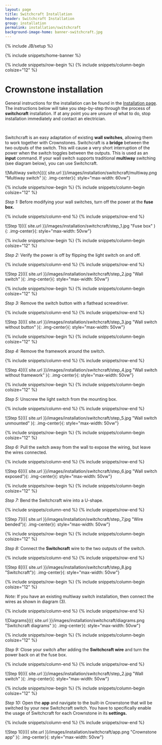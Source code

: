 ```yaml
---
layout: page
title: Switchcraft Installation
header: Switchcraft Installation
group: installation
permalink: installation/switchcraft
background-image-home: banner-switchcraft.jpg
---
```

{% include JB/setup %}

{% include snippets/home-banner %}

{% include snippets/row-begin %}
{% include snippets/column-begin colsize="12" %}

# Crownstone installation

General instructions for the installation can be found in the [Installation page](/installation). 
The instructions below will take you step-by-step through the process of **switchcraft** installation.
If at any point you are unsure of what to do, stop installation immediately and contact an electrician. 
<p>&nbsp;</p>

Switchcraft is an easy adaptation of existing **wall switches**, allowing them to work together with Crownstones.
Switchcraft is a **bridge** between the two outputs of the switch. This will cause a very short interruption of the power when the switch toggles between the outputs. This is used as an **input** command.
If your wall switch supports traditional **multiway** switching (see diagram below), you can use Switchcraft. 

![Multiway switch]({{ site.url }}/images/installation/switchcraft/multiway.png "Multiway switch" ){: .img-center}{: style="max-width: 60vw"}



{% include snippets/row-begin %}
{% include snippets/column-begin colsize="12" %}

*Step 1:* Before modifying your wall switches, turn off the power at the **fuse box.**

{% include snippets/column-end %}
{% include snippets/row-end %}

![Step 1]({{ site.url }}/images/installation/switchcraft/step_1.jpg "Fuse box" ){: .img-center}{: style="max-width: 50vw"}



{% include snippets/row-begin %}
{% include snippets/column-begin colsize="12" %}

*Step 2:* Verify the power is off by flipping the light switch on and off.

{% include snippets/column-end %}
{% include snippets/row-end %}

![Step 2]({{ site.url }}/images/installation/switchcraft/step_2.jpg "Wall switch" ){: .img-center}{: style="max-width: 50vw"}



{% include snippets/row-begin %}
{% include snippets/column-begin colsize="12" %}

*Step 3:* Remove the switch button with a flathead screwdriver.

{% include snippets/column-end %}
{% include snippets/row-end %}

![Step 3]({{ site.url }}/images/installation/switchcraft/step_3.jpg "Wall switch without button" ){: .img-center}{: style="max-width: 50vw"}



{% include snippets/row-begin %}
{% include snippets/column-begin colsize="12" %}

*Step 4:* Remove the framework around the switch.

{% include snippets/column-end %}
{% include snippets/row-end %}

![Step 4]({{ site.url }}/images/installation/switchcraft/step_4.jpg "Wall switch without framework" ){: .img-center}{: style="max-width: 50vw"}



{% include snippets/row-begin %}
{% include snippets/column-begin colsize="12" %}

*Step 5:* Unscrew the light switch from the mounting box.

{% include snippets/column-end %}
{% include snippets/row-end %}

![Step 5]({{ site.url }}/images/installation/switchcraft/step_5.jpg "Wall switch unmounted" ){: .img-center}{: style="max-width: 50vw"}



{% include snippets/row-begin %}
{% include snippets/column-begin colsize="12" %}

*Step 6:* Pull the switch away from the wall to expose the wiring, but leave the wires connected.

{% include snippets/column-end %}
{% include snippets/row-end %}

![Step 6]({{ site.url }}/images/installation/switchcraft/step_6.jpg "Wall switch exposed"){: .img-center}{: style="max-width: 50vw"}



{% include snippets/row-begin %}
{% include snippets/column-begin colsize="12" %}

*Step 7:* Bend the Switchcraft wire into a U-shape.

{% include snippets/column-end %}
{% include snippets/row-end %}

![Step 7]({{ site.url }}/images/installation/switchcraft/step_7.jpg "Wire bended"){: .img-center}{: style="max-width: 50vw"}



{% include snippets/row-begin %}
{% include snippets/column-begin colsize="12" %}

*Step 8:* Connect the **Switchcraft** wire to the two outputs of the switch.

{% include snippets/column-end %}
{% include snippets/row-end %}

![Step 8]({{ site.url }}/images/installation/switchcraft/step_8.jpg "Switchcraft"){: .img-center}{: style="max-width: 50vw"}



{% include snippets/row-begin %}
{% include snippets/column-begin colsize="12" %}

*Note:* If you have an existing multiway switch installation, then connect the wires as shown in diagram (3).

{% include snippets/column-end %}
{% include snippets/row-end %}

![Diagrams]({{ site.url }}/images/installation/switchcraft/diagrams.png "Switchcraft diagrams" ){: .img-center}{: style="max-width: 50vw"}


{% include snippets/row-begin %}
{% include snippets/column-begin colsize="12" %}

*Step 9:* Close your switch after adding the **Switchcraft wire** and turn the power back on at the fuse box.

{% include snippets/column-end %}
{% include snippets/row-end %}

![Step 9]({{ site.url }}/images/installation/switchcraft/step_2.jpg "Wall switch" ){: .img-center}{: style="max-width: 50vw"}

{% include snippets/row-begin %}
{% include snippets/column-begin colsize="12" %}

*Step 10:* Open the **app** and navigate to the built-in Crownstone that will be switched by your new Switchcraft switch. You have to specifically enable the usage of Switchcraft for each Crownstone in its **settings.**

{% include snippets/column-end %}
{% include snippets/row-end %}

![Step 10]({{ site.url }}/images/installation/switchcraft/app.png "Crownstone app" ){: .img-center}{: style="max-width: 50vw"}